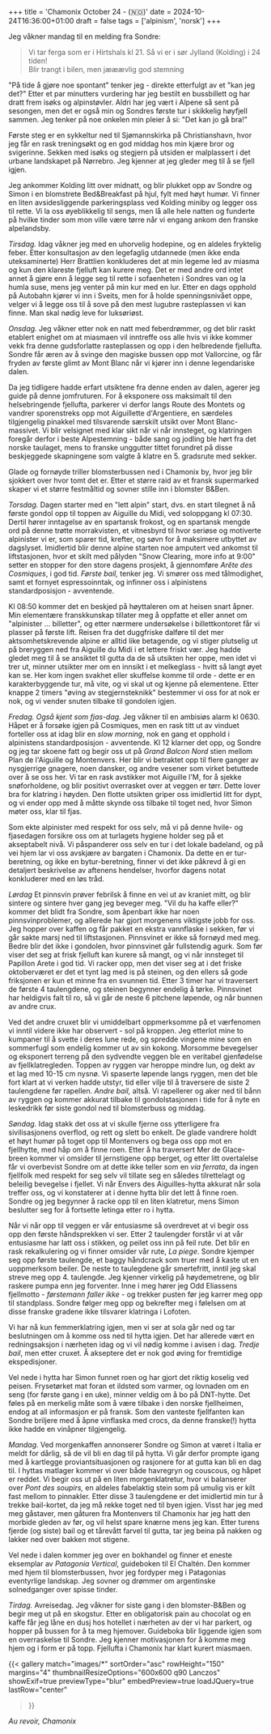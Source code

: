 +++
title = 'Chamonix October 24 - (🇳🇴)'
date = 2024-10-24T16:36:00+01:00
draft = false
tags = ['alpinism', 'norsk']
+++

Jeg våkner mandag til en melding fra Sondre:
> Vi tar ferga som er i Hirtshals kl 21. Så vi er i sør Jylland (Kolding) i 24 tiden!  
> Blir trangt i bilen, men jææævlig god stemning

"På tide å gjøre noe spontant" tenker jeg - direkte etterfulgt av et "kan jeg det?" Etter et par minutters vurdering har jeg bestilt en bussbillett og har dratt frem isøks og alpinstøvler. Aldri har jeg vært i Alpene så sent på sesongen, men det er også min og Sondres første tur i skikkelig høyfjell sammen. Jeg tenker på noe onkelen min pleier å si: "Det kan jo gå bra!"

Første steg er en sykkeltur ned til Sjømannskirka på Christianshavn, hvor jeg får en rask treningsøkt og en god middag hos min kjære bror og svigerinne. Sekken med isøks og stegjern på utsiden er malplassert i det urbane landskapet på Nørrebro. Jeg kjenner at jeg gleder meg til å se fjell igjen.

Jeg ankommer Kolding litt over midnatt, og blir plukket opp av Sondre og Simon i en blomstrete Bed&Breakfast på hjul, fylt med høyt humør. Vi finner en liten avsidesliggende parkeringsplass ved Kolding miniby og legger oss til rette. Vi la oss øyeblikkelig til sengs, men lå alle hele natten og funderte på hvilke tinder som mon ville være tørre når vi engang ankom den franske alpelandsby.

_Tirsdag._ Idag våkner jeg med en uhorvelig hodepine, og en aldeles fryktelig feber. Etter konsultasjon av den legefaglig utdannede (men ikke enda uteksaminerte) Herr Brattlien konkluderes det at min legeme led av miasma og kun den klareste fjelluft kan kurere meg. 
Det er med andre ord intet annet å gjøre enn å legge seg til rette i sofaenheten i Sondres van og la humla suse, mens jeg venter på min kur med en lur.
Etter en dags opphold på Autobahn kjører vi inn i Sveits, men for å holde spenningsnivået oppe, velger vi å legge oss til å sove på den mest lugubre rasteplassen vi kan finne. Man skal nødig leve for luksøriøst. 

_Onsdag._ Jeg våkner etter nok en natt med feberdrømmer, og det blir raskt etablert enighet om at miasmaen vil inntreffe oss alle hvis vi ikke kommer vekk fra denne gudsforlatte rasteplassen og opp i den helbredende fjellufta.
Sondre får æren av å svinge den magiske bussen opp mot Vallorcine, og får fryden av første glimt av Mont Blanc når vi kjører inn i denne legendariske dalen. 

Da jeg tidligere hadde erfart utsiktene fra denne enden av dalen, agerer jeg guide på denne jomfruturen. For å eksponere oss maksimalt til den helsebringende fjellufta, parkerer vi derfor langs Route des Montets og vandrer sporenstreks opp mot Aiguillette d'Argentiere, en særdeles tilgjengelig pinakkel med tilsvarende særskilt utsikt over Mont Blanc-massivet. 
Vi blir velsignet med klar sikt når vi når innsteget, og klatringen foregår derfor i beste Alpestemning - både sang og jodling ble hørt fra det norske taulaget, mens to franske unggutter tittet forundret på disse beskjeggede skapningene som valgte å klatre en 5. gradsrute med sekker.

Glade og fornøyde triller blomsterbussen ned i Chamonix by, hvor jeg blir sjokkert over hvor tomt det er. Etter et større raid av et fransk supermarked skaper vi et større festmåltid og sovner stille inn i blomster B&Ben.


_Torsdag._
Dagen starter med en "lett alpin" start, dvs. en start tilegnet å nå første gondol opp til toppen av Aiguille du Midi, ved soloppgang kl 07:30. 
Dertil hører inntagelse av en spartansk frokost, og en spartansk mengde ord på denne trøtte morrakvisten, et vitnesbyrd til hvor seriøse og motiverte alpinister vi er, som sparer tid, krefter, og søvn for å maksimere utbyttet av dagslyset. 
Imidlertid blir denne alpine starten noe amputert ved ankomst til liftstasjonen, hvor et skilt med pålyden "Snow Clearing, more info at 9:00" setter en stopper for den store dagens prosjekt, å gjennomføre _Arête des Cosmiques_, i god tid. _Første bail,_ tenker jeg.
Vi smører oss med tålmodighet, samt et fornyet espressoinntak, og infinner oss i alpinistens standardposisjon - avventende.

Kl 08:50 kommer det en beskjed på høyttaleren om at heisen snart åpner. Min elementære franskkunskap tillater meg å oppfatte et eller annet om "alpinister ... billetter", og etter nærmere undersøkelse i billettkontoret får vi plasser på første lift.
Reisen fra det duggfriske dalføre til det mer aktsomhetskrevende alpine er alltid like betagende, og vi stiger plutselig ut på breryggen ned fra Aiguille du Midi i et lettere friskt vær.
Jeg hadde gledet meg til å se ansiktet til gutta da de så utsikten her oppe, men idet vi trer ut, minner utsikter mer om en innsikt i et melkeglass - hvitt så langt øyet kan se.
Her kom ingen svakhet eller skuffelse komme til orde - dette er en karakterbyggende tur, må vite, og vi skal ut og kjenne på elementene.
Etter knappe 2 timers "øving av stegjernsteknikk" bestemmer vi oss for at nok er nok, og vi vender snuten tilbake til gondolen igjen.


_Fredag. Også kjent som fjas-dag._
Jeg våkner til en ambisiøs alarm kl 0630. Håpet er å forsøke igjen på Cosmiques, men en rask titt ut av vinduet forteller oss at idag blir en _slow morning_, nok en gang et opphold i alpinistens standardposisjon - avventende.
Kl 12 klarner det opp, og Sondre og jeg tar skoene fatt og begir oss ut på _Grand Balcon Nord_ stien mellom Plan de l'Aiguille og Montenvers.
Her blir vi betraktet opp til flere ganger av nysgjerrige gnagere, noen dansker, og andre vesener som virket betuttede over å se oss her.
Vi tar en rask avstikker mot Aiguille l'M, for å sjekke snøforholdene, og blir positivt overrasket over at veggen er tørr. Dette lover bra for klatring i høyden. 
Den flotte utsikten griper oss imidlertid litt for dypt, og vi ender opp med å måtte skynde oss tilbake til toget ned, hvor Simon møter oss, klar til fjas.

Som ekte alpinister med respekt for oss selv, må vi på denne hvile- og fjasedagen forsikre oss om at turlagets hygiene holder seg på et akseptabelt nivå. 
Vi påspanderer oss selv en tur i det lokale badeland, og på vei hjem lar vi oss avskjære av bargaten i Chamonix. 
Da dette en er tur-beretning, og ikke en bytur-beretning, finner vi det ikke påkrevd å gi en detaljert beskrivelse av aftenens hendelser, hvorfor dagens notat konkluderer med en løs tråd. 

_Lørdag_
Et pinnsvin prøver febrilsk å finne en vei ut av kraniet mitt, og blir sintere og sintere hver gang jeg beveger meg.
"Vil du ha kaffe eller?" kommer det blidt fra Sondre, som åpenbart ikke har noen pinnsvinproblemer, og allerede har gjort morgenens viktigste jobb for oss.
Jeg hopper over kaffen og får pakket en ekstra vannflaske i sekken, før vi går sakte marsj ned til liftstasjonen. Pinnsvinet er ikke så fornøyd med meg. 
Bedre blir det ikke i gondolen, hvor pinnsvinet går fullstendig agurk.
Som før viser det seg at frisk fjelluft kan kurere så mangt, og vi når innsteget til Papillon Arete i god tid. 
Vi racker opp, men det viser seg at i det friske oktoberværet er det et tynt lag med is på steinen, og den ellers så gode friksjonen er kun et minne fra en svunnen tid. 
Etter 3 timer har vi traversert de første 4 taulengdene, og steinen begynner endelig å tørke. 
Pinnsvinet har heldigvis falt til ro, så vi går de neste 6 pitchene løpende, og når bunnen av andre crux.

Ved det andre cruxet blir vi umiddelbart oppmerksomme på et værfenomen vi inntil videre ikke har observert - sol på kroppen.
Jeg etterlot mine to kumpaner til å svette i deres lune rede, og spredde vingene mine som en sommerfugl som endelig kommer ut av sin kokong. Morsomme bevegelser og eksponert terreng på den sydvendte veggen ble en veritabel gjenfødelse av fjellklatregleden. 
Toppen av ryggen var heroppe mindre lun, og dekt av et lag med 10-15 cm nysnø. Vi spaserte løpende langs ryggen, men det ble fort klart at vi verken hadde utstyr, tid eller vilje til å traversere de siste 2 taulengdene før rapellen. _Andre bail,_ altså. 
Vi rapellerer og aker ned til bånn av ryggen og kommer akkurat tilbake til gondolstasjonen i tide for å nyte en leskedrikk før siste gondol ned til blomsterbuss og middag.


_Søndag._
Idag stakk det oss at vi skulle fjerne oss ytterligere fra sivilisasjonens overflod, og rett og slett bo enkelt.
De glade vandrere holdt et høyt humør på toget opp til Montenvers og bega oss opp mot en fjellhytte, med håp om å finne roen.
Etter å ha traversert Mer de Glace-breen kommer vi omsider til jernstigene opp berget, og etter litt overtalelse får vi overbevist Sondre om at dette ikke teller som en _via ferrata_, da ingen fjellfolk med respekt for seg selv vil tillate seg en således tilrettelagt og beleilig bevegelse i fjellet.
Vi når Envers des Aiguilles-hytta akkurat når sola treffer oss, og vi konstaterer at i denne hytta blir det lett å finne roen. Sondre og jeg begynner å racke opp til en liten klatretur, mens Simon beslutter seg for å fortsette letinga etter ro i hytta. 

Når vi når opp til veggen er vår entusiasme så overdrevet at vi begir oss opp den første håndsprekken vi ser. Etter 2 taulengder forstår vi at vår entusiasme har latt oss i stikken, og peilet oss inn på feil rute. Det blir en rask rekalkulering og vi finner omsider vår rute, _La piege_. Sondre kjemper seg opp første taulengde, et baggy håndcrack som truer med å kaste ut en uoppmerksom beiler. De neste to taulegdene går smertefritt, inntil jeg skal streve meg opp 4. taulengde. Jeg kjenner virkelig på høydemetrene, og blir raskere pumpa enn jeg forventer. Inne i meg hører jeg Odd Eliassens fjellmotto - _førstemann faller ikke_ - og trekker pusten før jeg karrer meg opp til standplass. Sondre følger meg opp og bekrefter meg i følelsen om at disse franske gradene ikke tilsvarer klatringa i Lofoten.

Vi har nå kun femmerklatring igjen, men vi ser at sola går ned og tar beslutningen om å komme oss ned til hytta igjen. Det har allerede vært en redningsaksjon i nærheten idag og vi vil nødig komme i avisen i dag. _Tredje bail_, men etter cruxet. Å akseptere det er nok god øving for fremtidige ekspedisjoner. 

Vel nede i hytta har Simon funnet roen og har gjort det riktig koselig ved peisen. Frysetørket mat foran et ildsted som varmer, og lovnaden om en seng (for første gang i en uke), minner veldig om å bo på DNT-hytte. Det føles på en merkelig måte som å være tilbake i den norske fjellheimen, endog at all informasjon er på fransk. Som den vanteste fjellfanten kan Sondre briljere med å åpne vinflaska med crocs, da denne franske(!) hytta ikke hadde en vinåpner tilgjengelig.


_Mandag._
Ved morgenkaffen annonserer Sondre og Simon at været i Italia er meldt for dårlig, så de vil bli en dag til på hytta. Vi går derfor prompte igang med å kartlegge proviantsituasjonen og rasjonere for at gutta kan bli en dag til. I hyttas matlager kommer vi over både havregryn og couscous, og håpet er reddet. 
Vi begir oss ut på en liten morgenklatretur, hvor vi balanserer over _Pont des soupirs,_ en aldeles fabelaktig stein som på umulig vis er kilt fast mellom to pinnakler.
Etter disse 3 taulengdene er det imidlertid min tur å trekke bail-kortet, da jeg må rekke toget ned til byen igjen. Visst har jeg med meg gåstaver, men gåturen fra Montenvers til Chamonix har jeg hatt den morbide gleden av før, og vil helst spare knærne mens jeg kan. Etter turens fjerde (og siste) bail og et tårevått farvel til gutta, tar jeg beina på nakken og lakker ned over bakken mot stigene.

Vel nede i dalen kommer jeg over en bokhandel og finner et eneste eksemplar av _Patagonia Vertical_, guideboken til El Chaltén. Den kommer med hjem til blomsterbussen, hvor jeg fordyper meg i Patagonias eventyrlige landskap. Jeg sovner og drømmer om argentinske solnedganger over spisse tinder.


_Tirdag._ 
Avreisedag. Jeg våkner for siste gang i den blomster-B&Ben og begir meg ut på en skogstur. Etter en obligatorisk pain au chocolat og en kaffe får jeg låne en dusj hos hotellet i nærheten av der vi har parkert, og hopper på bussen for å ta meg hjemover. Guideboka blir liggende igjen som en overraskelse til Sondre. Jeg kjenner motivasjonen for å komme meg hjem og i form er på topp. Fjellufta i Chamonix har klart kurert miasmaen.


{{< gallery
    match="images/*"
    sortOrder="asc"
    rowHeight="150"
    margins="4"
    thumbnailResizeOptions="600x600 q90 Lanczos"
    showExif=true
    previewType="blur"
    embedPreview=true
    loadJQuery=true
    lastRow="center"
>}}


_Au revoir, Chamonix_ 
